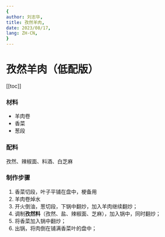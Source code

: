 ```yaml
---
{
author: 刘志华,
title: 孜然羊肉,
date: 2023/08/17,
lang: ZH-CN,
}
---
```


# 孜然羊肉（低配版）

[[toc]]


### 材料
- 羊肉卷
- 香菜
- 葱段

### 配料
孜然、辣椒面、料酒、白芝麻


### 制作步骤
1. 香菜切段，叶子平铺在盘中，梗备用
2. 羊肉卷焯水
3. 开火倒油，葱切段，下锅中翻炒，加入羊肉继续翻炒；
4. 调制**孜然料**（孜然、盐、辣椒面、芝麻），加入锅中，同时翻炒；
5. 将香菜加入锅中翻炒；
6. 出锅，将肉倒在铺满香菜叶的盘中；
